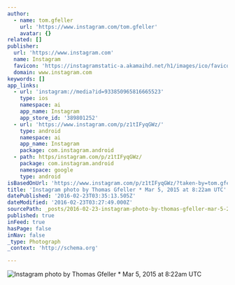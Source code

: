 ```yaml
---
author:
  - name: tom.gfeller
    url: 'https://www.instagram.com/tom.gfeller'
    avatar: {}
related: []
publisher:
  url: 'https://www.instagram.com'
  name: Instagram
  favicon: 'https://instagramstatic-a.akamaihd.net/h1/images/ico/favicon.ico/7cdab0872b15.ico'
  domain: www.instagram.com
keywords: []
app_links:
  - url: 'instagram://media?id=933850965816665523'
    type: ios
    namespace: ai
    app_name: Instagram
    app_store_id: '389801252'
  - url: 'https://www.instagram.com/p/z1tIFyqGWz/'
    type: android
    namespace: ai
    app_name: Instagram
    package: com.instagram.android
  - path: https/instagram.com/p/z1tIFyqGWz/
    package: com.instagram.android
    namespace: google
    type: android
isBasedOnUrl: 'https://www.instagram.com/p/z1tIFyqGWz/?taken-by=tom.gfeller'
title: 'Instagram photo by Thomas Gfeller * Mar 5, 2015 at 8:22am UTC'
datePublished: '2016-02-23T03:35:13.505Z'
dateModified: '2016-02-23T03:27:49.000Z'
sourcePath: _posts/2016-02-23-instagram-photo-by-thomas-gfeller-mar-5-2015-at-822am-ut.md
published: true
inFeed: true
hasPage: false
inNav: false
_type: Photograph
_context: 'http://schema.org'

---
```

![Instagram photo by Thomas Gfeller &midast; Mar 5&comma; 2015 at 8&colon;22am UTC](https://scontent.cdninstagram.com/t51.2885-15/e15/11032914_963626176990157_716373051_n.jpg?ig_cache_key=OTMzODUwOTY1ODE2NjY1NTIz.2)